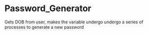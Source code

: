 # Password_Generator
Gets DOB from user, makes the variable undergo undergo a series of processes to generate a new password
